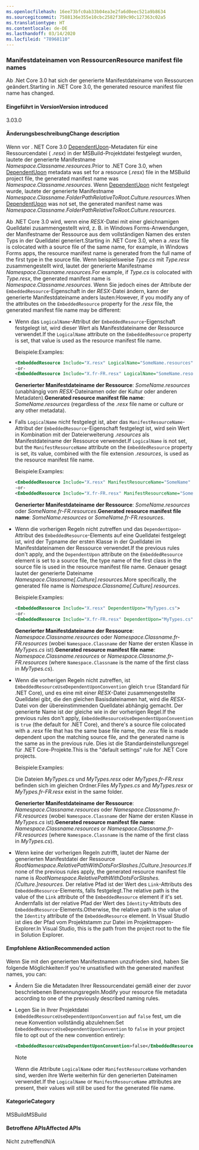 ```yaml
---
ms.openlocfilehash: 16ee73bfc0ab33b04ea3e2fa6d0eec521a9b8634
ms.sourcegitcommit: 7588136e355e10cbc2582f389c90c127363c02a5
ms.translationtype: HT
ms.contentlocale: de-DE
ms.lasthandoff: 03/14/2020
ms.locfileid: "78968110"
---
```

### <a name="resource-manifest-file-names"></a><span data-ttu-id="a7bf9-101">Manifestdateinamen von Ressourcen</span><span class="sxs-lookup"><span data-stu-id="a7bf9-101">Resource manifest file names</span></span>

<span data-ttu-id="a7bf9-102">Ab .Net Core 3.0 hat sich der generierte Manifestdateiname von Ressourcen geändert.</span><span class="sxs-lookup"><span data-stu-id="a7bf9-102">Starting in .NET Core 3.0, the generated resource manifest file name has changed.</span></span>

#### <a name="version-introduced"></a><span data-ttu-id="a7bf9-103">Eingeführt in Version</span><span class="sxs-lookup"><span data-stu-id="a7bf9-103">Version introduced</span></span>

<span data-ttu-id="a7bf9-104">3.0</span><span class="sxs-lookup"><span data-stu-id="a7bf9-104">3.0</span></span>

#### <a name="change-description"></a><span data-ttu-id="a7bf9-105">Änderungsbeschreibung</span><span class="sxs-lookup"><span data-stu-id="a7bf9-105">Change description</span></span>

<span data-ttu-id="a7bf9-106">Wenn vor . NET Core 3.0 [DependentUpon](/visualstudio/msbuild/common-msbuild-project-items#compile)-Metadaten für eine Ressourcendatei ( *.resx*) in der MSBuild-Projektdatei festgelegt wurden, lautete der generierte Manifestname *Namespace.Classname.resources*.</span><span class="sxs-lookup"><span data-stu-id="a7bf9-106">Prior to .NET Core 3.0, when [DependentUpon](/visualstudio/msbuild/common-msbuild-project-items#compile) metadata was set for a resource (*.resx*) file in the MSBuild project file, the generated manifest name was *Namespace.Classname.resources*.</span></span> <span data-ttu-id="a7bf9-107">Wenn [DependentUpon](/visualstudio/msbuild/common-msbuild-project-items#compile) nicht festgelegt wurde, lautete der generierte Manifestname *Namespace.Classname.FolderPathRelativeToRoot.Culture.resources*.</span><span class="sxs-lookup"><span data-stu-id="a7bf9-107">When [DependentUpon](/visualstudio/msbuild/common-msbuild-project-items#compile) was not set, the generated manifest name was *Namespace.Classname.FolderPathRelativeToRoot.Culture.resources*.</span></span>

<span data-ttu-id="a7bf9-108">Ab .NET Core 3.0 wird, wenn eine *RESX*-Datei mit einer gleichnamigen Quelldatei zusammengestellt wird, z. B. in Windows Forms-Anwendungen, der Manifestname der Ressource aus dem vollständigen Namen des ersten Typs in der Quelldatei generiert.</span><span class="sxs-lookup"><span data-stu-id="a7bf9-108">Starting in .NET Core 3.0, when a *.resx* file is colocated with a source file of the same name, for example, in Windows Forms apps, the resource manifest name is generated from the full name of the first type in the source file.</span></span> <span data-ttu-id="a7bf9-109">Wenn beispielsweise *Type.cs* mit *Type.resx* zusammengestellt wird, lautet der generierte Manifestname *Namespace.Classname.resources*.</span><span class="sxs-lookup"><span data-stu-id="a7bf9-109">For example, if *Type.cs* is colocated with *Type.resx*, the generated manifest name is *Namespace.Classname.resources*.</span></span> <span data-ttu-id="a7bf9-110">Wenn Sie jedoch eines der Attribute der `EmbeddedResource`-Eigenschaft in der *RESX*-Datei ändern, kann der generierte Manifestdateiname anders lauten:</span><span class="sxs-lookup"><span data-stu-id="a7bf9-110">However, if you modify any of the attributes on the `EmbeddedResource` property for the *.resx* file, the generated manifest file name may be different:</span></span>

- <span data-ttu-id="a7bf9-111">Wenn das `LogicalName`-Attribut der `EmbeddedResource`-Eigenschaft festgelegt ist, wird dieser Wert als Manifestdateiname der Ressource verwendet.</span><span class="sxs-lookup"><span data-stu-id="a7bf9-111">If the `LogicalName` attribute on the `EmbeddedResource` property is set, that value is used as the resource manifest file name.</span></span>

  <span data-ttu-id="a7bf9-112">Beispiele:</span><span class="sxs-lookup"><span data-stu-id="a7bf9-112">Examples:</span></span>

  ```xml
  <EmbeddedResource Include="X.resx" LogicalName="SomeName.resources" />
  -or-
  <EmbeddedResource Include="X.fr-FR.resx" LogicalName="SomeName.resources" />
  ```

  <span data-ttu-id="a7bf9-113">**Generierter Manifestdateiname der Ressource**: *SomeName.resources* (unabhängig vom *RESX*-Dateinamen oder der Kultur oder anderen Metadaten).</span><span class="sxs-lookup"><span data-stu-id="a7bf9-113">**Generated resource manifest file name**: *SomeName.resources* (regardless of the *.resx* file name or culture or any other metadata).</span></span>

- <span data-ttu-id="a7bf9-114">Falls `LogicalName` nicht festgelegt ist, aber das `ManifestResourceName`-Attribut der `EmbeddedResource`-Eigenschaft festgelegt ist, wird sein Wert in Kombination mit der Dateierweiterung *.resources* als Manifestdateiname der Ressource verwendet.</span><span class="sxs-lookup"><span data-stu-id="a7bf9-114">If `LogicalName` is not set, but the `ManifestResourceName` attribute on the `EmbeddedResource` property is set, its value, combined with the file extension *.resources*, is used as the resource manifest file name.</span></span>

  <span data-ttu-id="a7bf9-115">Beispiele:</span><span class="sxs-lookup"><span data-stu-id="a7bf9-115">Examples:</span></span>

  ```xml
  <EmbeddedResource Include="X.resx" ManifestResourceName="SomeName" />
  -or-
  <EmbeddedResource Include="X.fr-FR.resx" ManifestResourceName="SomeName.fr-FR" />
  ```

  <span data-ttu-id="a7bf9-116">**Generierter Manifestdateiname der Ressource**: *SomeName.resources* oder *SomeName.fr-FR.resources*.</span><span class="sxs-lookup"><span data-stu-id="a7bf9-116">**Generated resource manifest file name**: *SomeName.resources* or *SomeName.fr-FR.resources*.</span></span>

- <span data-ttu-id="a7bf9-117">Wenn die vorherigen Regeln nicht zutreffen und das `DependentUpon`-Attribut des `EmbeddedResource`-Elements auf eine Quelldatei festgelegt ist, wird der Typname der ersten Klasse in der Quelldatei im Manifestdateinamen der Ressource verwendet.</span><span class="sxs-lookup"><span data-stu-id="a7bf9-117">If the previous rules don't apply, and the `DependentUpon` attribute on the `EmbeddedResource` element is set to a source file, the type name of the first class in the source file is used in the resource manifest file name.</span></span> <span data-ttu-id="a7bf9-118">Genauer gesagt lautet der generierte Dateiname *Namespace.Classname\[.Culture].resources*.</span><span class="sxs-lookup"><span data-stu-id="a7bf9-118">More specifically, the generated file name is *Namespace.Classname\[.Culture].resources*.</span></span>

  <span data-ttu-id="a7bf9-119">Beispiele:</span><span class="sxs-lookup"><span data-stu-id="a7bf9-119">Examples:</span></span>

  ```xml
  <EmbeddedResource Include="X.resx" DependentUpon="MyTypes.cs">
  -or-
  <EmbeddedResource Include="X.fr-FR.resx" DependentUpon="MyTypes.cs">
  ```

  <span data-ttu-id="a7bf9-120">**Generierter Manifestdateiname der Ressource**: *Namespace.Classname.resources* oder *Namespace.Classname.fr-FR.resources* (wobei `Namespace.Classname` der Name der ersten Klasse in *MyTypes.cs* ist).</span><span class="sxs-lookup"><span data-stu-id="a7bf9-120">**Generated resource manifest file name**: *Namespace.Classname.resources* or *Namespace.Classname.fr-FR.resources* (where `Namespace.Classname` is the name of the first class in *MyTypes.cs*).</span></span>

- <span data-ttu-id="a7bf9-121">Wenn die vorherigen Regeln nicht zutreffen, ist `EmbeddedResourceUseDependentUponConvention` gleich `true` (Standard für .NET Core), und es eine mit einer *RESX*-Datei zusammengestellte Quelldatei gibt, die den gleichen Basisdateinamen hat, wird die *RESX*-Datei von der übereinstimmenden Quelldatei abhängig gemacht. Der generierte Name ist der gleiche wie in der vorherigen Regel.</span><span class="sxs-lookup"><span data-stu-id="a7bf9-121">If the previous rules don't apply, `EmbeddedResourceUseDependentUponConvention` is `true` (the default for .NET Core), and there's a source file colocated with a *.resx* file that has the same base file name, the *.resx* file is made dependent upon the matching source file, and the generated name is the same as in the previous rule.</span></span> <span data-ttu-id="a7bf9-122">Dies ist die Standardeinstellungsregel für .NET Core-Projekte.</span><span class="sxs-lookup"><span data-stu-id="a7bf9-122">This is the "default settings" rule for .NET Core projects.</span></span>
  
  <span data-ttu-id="a7bf9-123">Beispiele:</span><span class="sxs-lookup"><span data-stu-id="a7bf9-123">Examples:</span></span>
  
  <span data-ttu-id="a7bf9-124">Die Dateien *MyTypes.cs* und *MyTypes.resx* oder *MyTypes.fr-FR.resx* befinden sich im gleichen Ordner.</span><span class="sxs-lookup"><span data-stu-id="a7bf9-124">Files *MyTypes.cs* and *MyTypes.resx* or *MyTypes.fr-FR.resx* exist in the same folder.</span></span>
  
  <span data-ttu-id="a7bf9-125">**Generierter Manifestdateiname der Ressource**: *Namespace.Classname.resources* oder *Namespace.Classname.fr-FR.resources* (wobei `Namespace.Classname` der Name der ersten Klasse in *MyTypes.cs* ist).</span><span class="sxs-lookup"><span data-stu-id="a7bf9-125">**Generated resource manifest file name**: *Namespace.Classname.resources* or *Namespace.Classname.fr-FR.resources* (where `Namespace.Classname` is the name of the first class in *MyTypes.cs*).</span></span>

- <span data-ttu-id="a7bf9-126">Wenn keine der vorherigen Regeln zutrifft, lautet der Name der generierten Manifestdatei der Ressource *RootNamespace.RelativePathWithDotsForSlashes.\[Culture.]resources*.</span><span class="sxs-lookup"><span data-stu-id="a7bf9-126">If none of the previous rules apply, the generated resource manifest file name is *RootNamespace.RelativePathWithDotsForSlashes.\[Culture.]resources*.</span></span> <span data-ttu-id="a7bf9-127">Der relative Pfad ist der Wert des `Link`-Attributs des `EmbeddedResource`-Elements, falls festgelegt.</span><span class="sxs-lookup"><span data-stu-id="a7bf9-127">The relative path is the value of the `Link` attribute of the `EmbeddedResource` element if it's set.</span></span> <span data-ttu-id="a7bf9-128">Andernfalls ist der relative Pfad der Wert des `Identity`-Attributs des `EmbeddedResource`-Elements.</span><span class="sxs-lookup"><span data-stu-id="a7bf9-128">Otherwise, the relative path is the value of the `Identity` attribute of the `EmbeddedResource` element.</span></span> <span data-ttu-id="a7bf9-129">In Visual Studio ist dies der Pfad vom Projektstamm zur Datei im Projektmappen-Explorer.</span><span class="sxs-lookup"><span data-stu-id="a7bf9-129">In Visual Studio, this is the path from the project root to the file in Solution Explorer.</span></span>

#### <a name="recommended-action"></a><span data-ttu-id="a7bf9-130">Empfohlene Aktion</span><span class="sxs-lookup"><span data-stu-id="a7bf9-130">Recommended action</span></span>

<span data-ttu-id="a7bf9-131">Wenn Sie mit den generierten Manifestnamen unzufrieden sind, haben Sie folgende Möglichkeiten:</span><span class="sxs-lookup"><span data-stu-id="a7bf9-131">If you're unsatisfied with the generated manifest names, you can:</span></span>

- <span data-ttu-id="a7bf9-132">Ändern Sie die Metadaten Ihrer Ressourcendatei gemäß einer der zuvor beschriebenen Benennungsregeln.</span><span class="sxs-lookup"><span data-stu-id="a7bf9-132">Modify your resource file metadata according to one of the previously described naming rules.</span></span>

- <span data-ttu-id="a7bf9-133">Legen Sie in Ihrer Projektdatei `EmbeddedResourceUseDependentUponConvention` auf `false` fest, um die neue Konvention vollständig abzulehnen:</span><span class="sxs-lookup"><span data-stu-id="a7bf9-133">Set `EmbeddedResourceUseDependentUponConvention` to `false` in your project file to opt out of the new convention entirely:</span></span>

   ```xml
   <EmbeddedResourceUseDependentUponConvention>false</EmbeddedResourceUseDependentUponConvention>
   ```

   > [!NOTE]
   > <span data-ttu-id="a7bf9-134">Wenn die Attribute `LogicalName` oder `ManifestResourceName` vorhanden sind, werden ihre Werte weiterhin für den generierten Dateinamen verwendet.</span><span class="sxs-lookup"><span data-stu-id="a7bf9-134">If the `LogicalName` or `ManifestResourceName` attributes are present, their values will still be used for the generated file name.</span></span>

#### <a name="category"></a><span data-ttu-id="a7bf9-135">Kategorie</span><span class="sxs-lookup"><span data-stu-id="a7bf9-135">Category</span></span>

<span data-ttu-id="a7bf9-136">MSBuild</span><span class="sxs-lookup"><span data-stu-id="a7bf9-136">MSBuild</span></span>

#### <a name="affected-apis"></a><span data-ttu-id="a7bf9-137">Betroffene APIs</span><span class="sxs-lookup"><span data-stu-id="a7bf9-137">Affected APIs</span></span>

<span data-ttu-id="a7bf9-138">Nicht zutreffend</span><span class="sxs-lookup"><span data-stu-id="a7bf9-138">N/A</span></span>
